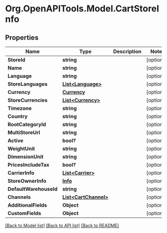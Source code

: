 # Org.OpenAPITools.Model.CartStoreInfo

## Properties

Name | Type | Description | Notes
------------ | ------------- | ------------- | -------------
**StoreId** | **string** |  | [optional] 
**Name** | **string** |  | [optional] 
**Language** | **string** |  | [optional] 
**StoreLanguages** | [**List&lt;Language&gt;**](Language.md) |  | [optional] 
**Currency** | [**Currency**](Currency.md) |  | [optional] 
**StoreCurrencies** | [**List&lt;Currency&gt;**](Currency.md) |  | [optional] 
**Timezone** | **string** |  | [optional] 
**Country** | **string** |  | [optional] 
**RootCategoryId** | **string** |  | [optional] 
**MultiStoreUrl** | **string** |  | [optional] 
**Active** | **bool?** |  | [optional] 
**WeightUnit** | **string** |  | [optional] 
**DimensionUnit** | **string** |  | [optional] 
**PricesIncludeTax** | **bool?** |  | [optional] 
**CarrierInfo** | [**List&lt;Carrier&gt;**](Carrier.md) |  | [optional] 
**StoreOwnerInfo** | [**Info**](Info.md) |  | [optional] 
**DefaultWarehouseId** | **string** |  | [optional] 
**Channels** | [**List&lt;CartChannel&gt;**](CartChannel.md) |  | [optional] 
**AdditionalFields** | **Object** |  | [optional] 
**CustomFields** | **Object** |  | [optional] 

[[Back to Model list]](../README.md#documentation-for-models) [[Back to API list]](../README.md#documentation-for-api-endpoints) [[Back to README]](../README.md)

